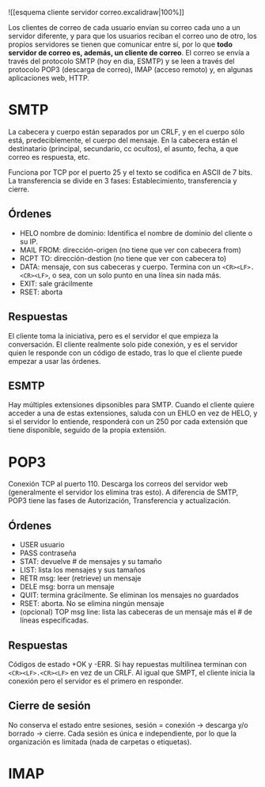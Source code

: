 
![[esquema cliente servidor correo.excalidraw|100%]]

Los clientes de correo de cada usuario envían su correo cada uno a un servidor diferente, y para que los usuarios reciban el correo uno de otro, los propios servidores se tienen que comunicar entre sí, por lo que **todo servidor de correo es, además, un cliente de correo**. El correo se envía a través del protocolo SMTP (hoy en dia, ESMTP) y se leen a través del protocolo POP3 (descarga de correo), IMAP (acceso remoto) y, en algunas aplicaciones web, HTTP.

# SMTP

La cabecera y cuerpo están separados por un CRLF, y en el cuerpo sólo está, predeciblemente, el cuerpo del mensaje. En la cabecera están el destinatario (principal, secundario, cc ocultos), el asunto, fecha, a que correo es respuesta, etc.

Funciona por TCP por el puerto 25 y el texto se codifica en ASCII de 7 bits. La transferencia se divide en 3 fases: Establecimiento, transferencia y cierre.

## Órdenes

- HELO nombre de dominio: Identifica el nombre de dominio del cliente o su IP.
- MAIL FROM: dirección-origen (no tiene que ver con cabecera from)
- RCPT TO: dirección-destion (no tiene que ver con cabecera to)
- DATA: mensaje, con sus cabeceras y cuerpo. Termina con un `<CR><LF>.<CR><LF>`, o sea, con un solo punto en una línea sin nada más.
- EXIT: sale grácilmente
- RSET: aborta

## Respuestas

El cliente toma la iniciativa, pero es el servidor el que empieza la conversación. El cliente realmente solo pide conexión, y es el servidor quien le responde con un código de estado, tras lo que el cliente puede empezar a usar las órdenes.

## ESMTP

Hay múltiples extensiones dipsonibles para SMTP. Cuando el cliente quiere acceder a una de estas extensiones, saluda con un EHLO en vez de HELO, y si el servidor lo entiende, responderá con un 250 por cada extensión que tiene disponible, seguido de la propia extensión.

# POP3

Conexión TCP al puerto 110. Descarga los correos del servidor web (generalmente el servidor los elimina tras esto). A diferencia de SMTP, POP3 tiene las fases de Autorización, Transferencia y actualización.

## Órdenes

- USER usuario
- PASS contraseña
- STAT: devuelve # de mensajes y su tamaño
- LIST: lista los mensajes y sus tamaños
- RETR msg: leer (retrieve) un mensaje
- DELE  msg: borra un mensaje
- QUIT: termina grácilmente. Se eliminan los mensajes no guardados
- RSET: aborta. No se elimina ningún mensaje
- (opcional) TOP msg line: lista las cabeceras de un mensaje más el # de líneas especificadas.

## Respuestas

Códigos de estado +OK y -ERR. Si hay repuestas multilinea terminan con `<CR><LF>.<CR><LF>` en vez de un CRLF. Al igual que SMPT, el cliente inicia la conexión pero el servidor es el primero en responder.

## Cierre de sesión

No conserva el estado entre sesiones, sesión = conexión → descarga y/o borrado → cierre. Cada sesión es única e independiente, por lo que la organización es limitada (nada de carpetas o etiquetas).


# IMAP


